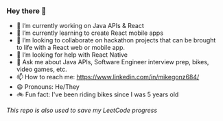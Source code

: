 ### Hey there 👋

- 🔭 I’m currently working on Java APIs & React
- 🌱 I’m currently learning to create React mobile apps
- 👯 I’m looking to collaborate on hackathon projects that can be brought to life with a React web or mobile app.
- 🤔 I’m looking for help with React Native
- 💬 Ask me about Java APIs, Software Engineer interview prep, bikes, video games, etc.
- 📫 How to reach me: https://www.linkedin.com/in/mikegonz684/
- 😄 Pronouns: He/They
- :bike: Fun fact: I've been riding bikes since I was 5 years old

*This repo is also used to save my LeetCode progress*

